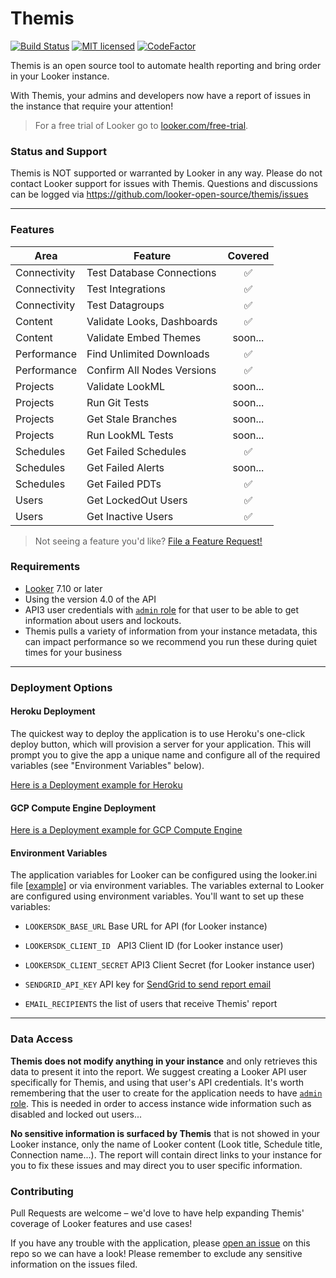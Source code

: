 # Themis
[![Build Status](https://github.com/actions/looker-open-source/themis/workflows/Python%20Themis%20testing/badge.svg)](https://github.com/looker-open-source/themis/actions)
[![MIT licensed](https://img.shields.io/badge/license-MIT-blue.svg)](LICENSE.md)
[![CodeFactor](https://www.codefactor.io/repository/github/looker-open-source/themis/badge)](https://www.codefactor.io/repository/github/looker-open-source/themis)

Themis is an open source tool to automate health reporting and bring order in your Looker instance. 

With Themis, your admins and developers now have a report of issues in the instance that require your attention!

> For a free trial of Looker go to [looker.com/free-trial](https://looker.com/free-trial).


### Status and Support
Themis is NOT supported or warranted by Looker in any way. Please do not contact Looker support for issues with Themis. Questions and discussions can be logged via https://github.com/looker-open-source/themis/issues 


----------

### Features

| Area        | Feature           | Covered  |
| ------------- |-------------|:-----:|
| Connectivity      | Test Database Connections | ✅ |
| Connectivity      | Test Integrations    |   ✅  |
| Connectivity      | Test Datagroups     |    ✅  |
| Content      | Validate Looks, Dashboards     |    ✅  |
| Content      | Validate Embed Themes     |    soon...  |
| Performance      | Find Unlimited Downloads     |    ✅  |
| Performance      | Confirm All Nodes Versions     |    ✅  |
| Projects      | Validate LookML     |    soon...  |
| Projects      | Run Git Tests     |    soon...  |
| Projects      | Get Stale Branches     |    soon...  |
| Projects      | Run LookML Tests     |    soon...  |
| Schedules      | Get Failed Schedules     |    ✅  |
| Schedules      | Get Failed Alerts     |    soon...  |
| Schedules      | Get Failed PDTs     |    ✅  |
| Users      | Get LockedOut Users     |    ✅  |
| Users      | Get Inactive Users     |    ✅  |

>Not seeing a feature you'd like? [File a Feature Request!](https://github.com/looker-open-source/themis/issues/new)

### Requirements

- [Looker](https://looker.com) 7.10 or later
- Using the version 4.0 of the API
- API3 user credentials with [`admin` role](https://docs.looker.com/admin-options/settings/roles#default_roles) for that user to be able to get information about users and lockouts.
- Themis pulls a variety of information from your instance metadata, this can impact performance so we recommend you run these during quiet times for your business

----------

### Deployment Options

#### Heroku Deployment

The quickest way to deploy the application is to use Heroku's one-click deploy button, which will provision a server for your application. This will prompt you to give the app a unique name and configure all of the required variables (see "Environment Variables" below).

[Here is a Deployment example for Heroku](/docs/Heroku_Deployment.md)

#### GCP Compute Engine Deployment

[Here is a Deployment example for GCP Compute Engine](/docs/GCP_Deployment.md)

#### Environment Variables

The application variables for Looker can be configured using the looker.ini file [[example](https://github.com/looker-open-source/sdk-codegen/blob/master/looker-sample.ini)] or via environment variables. The variables external to Looker are configured using environment variables. You'll want to set up these variables:

- `LOOKERSDK_BASE_URL` Base URL for API (for Looker instance)

- `LOOKERSDK_CLIENT_ID ` API3 Client ID (for Looker instance user)

- `LOOKERSDK_CLIENT_SECRET` API3 Client Secret (for Looker instance user)

- `SENDGRID_API_KEY` API key for [SendGrid to send report email](https://app.sendgrid.com/login?redirect_to=%2Fsettings%2Fapi_keys)

- `EMAIL_RECIPIENTS` the list of users that receive Themis' report

----------

### Data Access

**Themis does not modify anything in your instance** and only retrieves this data to present it into the report. 
We suggest creating a Looker API user specifically for Themis, and using that user's API credentials. It's worth remembering that the user to create for the application needs to have [`admin` role](https://docs.looker.com/admin-options/settings/roles#default_roles). This is needed in order to access instance wide information such as disabled and locked out users...

**No sensitive information is surfaced by Themis** that is not showed in your Looker instance, only the name of Looker content (Look title, Schedule title, Connection name...). The report will contain direct links to your instance for you to fix these issues and may direct you to user specific information.

### Contributing

Pull Requests are welcome – we'd love to have help expanding Themis' coverage of Looker features and use cases!

If you have any trouble with the application, please [open an issue](https://github.com/looker-open-source/themis/issues/new) on this repo so we can have a look!
Please remember to exclude any sensitive information on the issues filed.


